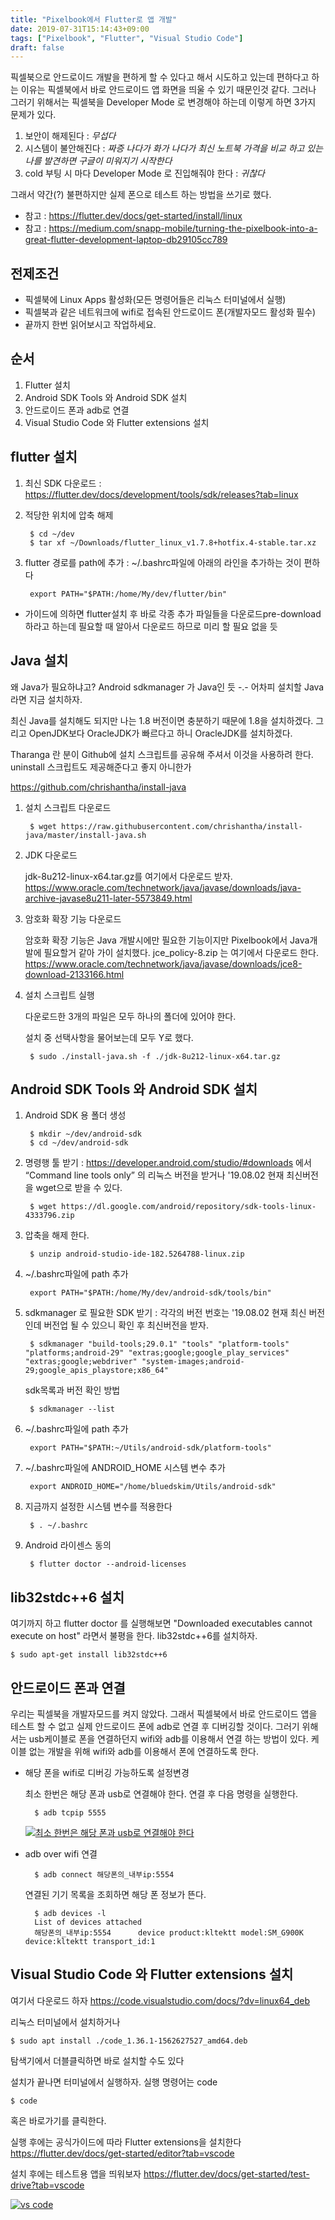```yaml
---
title: "Pixelbook에서 Flutter로 앱 개발"
date: 2019-07-31T15:14:43+09:00
tags: ["Pixelbook", "Flutter", "Visual Studio Code"]
draft: false
---
```


픽셀북으로 안드로이드 개발을 편하게 할 수 있다고 해서 시도하고 있는데
편하다고 하는 이유는 픽셀북에서 바로 안드로이드 앱 화면을 띄울 수 있기 때문인것 같다.
그러나 그러기 위해서는 픽셀북을 Developer Mode 로 변경해야 하는데 이렇게 하면 3가지 문제가 있다.

1. 보안이 해제된다 : _무섭다_
1. 시스템이 불안해진다 : _짜증 나다가 화가 나다가 최신 노트북 가격을 비교 하고 있는 나를 발견하면 구글이 미워지기 시작한다_
1. cold 부팅 시 마다 Developer Mode 로 진입해줘야 한다 : _귀찮다_

그래서 약간(?) 불편하지만 실제 폰으로 테스트 하는 방법을 쓰기로 했다.

* 참고 : https://flutter.dev/docs/get-started/install/linux
* 참고 : https://medium.com/snapp-mobile/turning-the-pixelbook-into-a-great-flutter-development-laptop-db29105cc789

## 전제조건
* 픽셀북에 Linux Apps 활성화(모든 명령어들은 리눅스 터미널에서 실행)
* 픽셀북과 같은 네트워크에 wifi로 접속된 안드로이드 폰(개발자모드 활성화 필수)
* 끝까지 한번 읽어보시고 작업하세요.

## 순서
1. Flutter 설치
1. Android SDK Tools 와 Android SDK 설치
1. 안드로이드 폰과 adb로 연결
1. Visual Studio Code 와 Flutter extensions 설치

## flutter 설치

1. 최신 SDK 다운로드  : https://flutter.dev/docs/development/tools/sdk/releases?tab=linux
1. 적당한 위치에 압축 해제

		$ cd ~/dev
		$ tar xf ~/Downloads/flutter_linux_v1.7.8+hotfix.4-stable.tar.xz
	
1. flutter 경로를 path에 추가 : ~/.bashrc파일에 아래의 라인을 추가하는 것이 편하다

		export PATH="$PATH:/home/My/dev/flutter/bin"

* 가이드에 의하면 flutter설치 후 바로 각종 추가 파일들을 다운로드pre-download 하라고 하는데 필요할 때 알아서 다운로드 하므로 미리 할 필요 없을 듯

## Java 설치

왜 Java가 필요하냐고? Android sdkmanager 가 Java인 듯 -.- 어차피 설치할 Java라면 지금 설치하자.

최신 Java를 설치해도 되지만 나는 1.8 버전이면  충분하기 때문에 1.8을 설치하겠다. 그리고 OpenJDK보다 OracleJDK가 빠르다고 하니 OracleJDK를 설치하겠다.

Tharanga 란 분이 Github에 설치 스크립트를 공유해 주셔서 이것을 사용하려 한다. uninstall 스크립트도 제공해준다고 좋지 아니한가

https://github.com/chrishantha/install-java

1. 설치 스크립트 다운로드

		$ wget https://raw.githubusercontent.com/chrishantha/install-java/master/install-java.sh

1. JDK 다운로드

	jdk-8u212-linux-x64.tar.gz를 여기에서 다운로드 받자.
	https://www.oracle.com/technetwork/java/javase/downloads/java-archive-javase8u211-later-5573849.html 

1. 암호화 확장 기능 다운로드

	암호화 확장 기능은 Java 개발시에만 필요한 기능이지만 Pixelbook에서 Java개발에 필요할거 같아 가이 설치했다. 
	jce_policy-8.zip 는 여기에서 다운로드 한다.
	https://www.oracle.com/technetwork/java/javase/downloads/jce8-download-2133166.html

1. 설치 스크립트 실행

	다운로드한 3개의 파일은 모두 하나의 폴더에 있어야 한다. 
	
	설치 중 선택사항을 물어보는데 모두 Y로 했다.
	
		$ sudo ./install-java.sh -f ./jdk-8u212-linux-x64.tar.gz

## Android SDK Tools 와 Android SDK 설치

1. Android SDK 용 폴더 생성

		$ mkdir ~/dev/android-sdk
		$ cd ~/dev/android-sdk

1. 명령행 툴 받기 : https://developer.android.com/studio/#downloads 에서  “Command line tools only” 의 리눅스 버전을 받거나  '19.08.02 현재 최신버전을 wget으로 받을 수 있다.

		$ wget https://dl.google.com/android/repository/sdk-tools-linux-4333796.zip

1. 압축을 해제 한다.

		$ unzip android-studio-ide-182.5264788-linux.zip
	
1. ~/.bashrc파일에 path 추가

		export PATH="$PATH:/home/My/dev/android-sdk/tools/bin"

1. sdkmanager 로  필요한  SDK 받기 : 각각의 버전 번호는 '19.08.02 현재 최신 버전인데 버전업 될 수 있으니 확인 후 최신버전을 받자. 

		$ sdkmanager "build-tools;29.0.1" "tools" "platform-tools" "platforms;android-29" "extras;google;google_play_services" "extras;google;webdriver" "system-images;android-29;google_apis_playstore;x86_64"
	
	sdk목록과 버전 확인 방법

		$ sdkmanager --list

1. ~/.bashrc파일에 path 추가

		export PATH="$PATH:~/Utils/android-sdk/platform-tools"
	
1. ~/.bashrc파일에  ANDROID_HOME 시스템 변수 추가

		export ANDROID_HOME="/home/bluedskim/Utils/android-sdk"
	
1. 지금까지 설정한 시스템 변수를 적용한다	
	
		$ . ~/.bashrc
	
1. Android 라이센스 동의

		$ flutter doctor --android-licenses
		
## lib32stdc++6 설치
	
여기까지 하고 flutter doctor 를 실행해보면 "Downloaded executables cannot execute on host" 라면서 불평을 한다. lib32stdc++6를 설치하자.

	$ sudo apt-get install lib32stdc++6
	
## 안드로이드 폰과 연결
	
우리는 픽셀북을 개발자모드를 켜지 않았다. 그래서 픽셀북에서 바로 안드로이드 앱을 테스트 할 수 없고 실제 안드로이드 폰에 adb로 연결 후 디버깅할 것이다.
그러기 위해서는 usb케이블로 폰을 연결하던지 wifi와 adb를 이용해서 연결 하는 방법이 있다.
케이블 없는 개발을 위해 wifi와 adb를 이용해서 폰에 연결하도록 한다.

* 해당 폰을 wifi로 디버깅 가능하도록 설정변경 

	최소 한번은 해당 폰과 usb로 연결해야 한다. 연결 후 다음 명령을 실행한다.

		$ adb tcpip 5555
		
	[![최소 한번은 해당 폰과 usb로 연결해야 한다](/images/IMG_20190803_105402.jpg)](/images/IMG_20190803_105402.jpg)

* adb over wifi 연결

		$ adb connect 해당폰의_내부ip:5554

	연결된 기기 목록을 조회하면 해당 폰 정보가 뜬다.
	
		$ adb devices -l
		List of devices attached
		해당폰의_내부ip:5554      device product:kltektt model:SM_G900K device:kltektt transport_id:1
	
## Visual Studio Code 와 Flutter extensions 설치	

여기서 다운로드 하자 https://code.visualstudio.com/docs/?dv=linux64_deb

리눅스 터미널에서 설치하거나

	$ sudo apt install ./code_1.36.1-1562627527_amd64.deb
	
탐색기에서 더블클릭하면 바로 설치할 수도 있다	

설치가 끝나면 터미널에서 실행하자. 실행 명령어는 code

	$ code

혹은 바로가기를 클릭한다. 

실행 후에는 공식가이드에 따라 Flutter extensions을 설치한다
https://flutter.dev/docs/get-started/editor?tab=vscode

설치 후에는 테스트용 앱을 띄워보자
https://flutter.dev/docs/get-started/test-drive?tab=vscode

[![vs code](/images/IMG_20190802_120659_410.jpg)](/images/IMG_20190802_120659_410.jpg)
